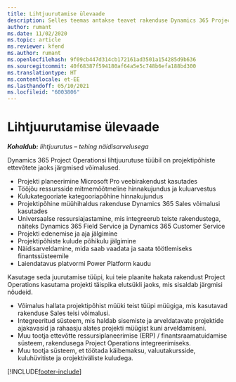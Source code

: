 ```yaml
---
title: Lihtjuurutamise ülevaade
description: Selles teemas antakse teavet rakenduse Dynamics 365 Project Operations lihtjuurutamise kohta.
author: rumant
ms.date: 11/02/2020
ms.topic: article
ms.reviewer: kfend
ms.author: rumant
ms.openlocfilehash: 9f09cb447d314cb172161ad3501a154285d9b636
ms.sourcegitcommit: 40f68387f594180af64a5e5c748b6efa188bd300
ms.translationtype: HT
ms.contentlocale: et-EE
ms.lasthandoff: 05/10/2021
ms.locfileid: "6003806"
---
```

# <a name="lite-deployment-overview"></a>Lihtjuurutamise ülevaade

_**Kohaldub:** lihtjuurutus – tehing näidisarvelusega_

Dynamics 365 Project Operationsi lihtjuurutuse tüübil on projektipõhiste ettevõtete jaoks järgmised võimalused.

- Projekti planeerimine Microsoft Pro veebirakendust kasutades
- Tööjõu ressursside mitmemõõtmeline hinnakujundus ja kuluarvestus
- Kulukategooriate kategooriapõhine hinnakujundus
- Projektipõhine müühihaldus rakenduse Dynamics 365 Sales võimalusi kasutades
- Universaalse ressursiajastamine, mis integreerub teiste rakendustega, näiteks Dynamics 365 Field Service ja Dynamics 365 Customer Service
- Projekti edenemise ja aja jälgimine
- Projektipõhiste kulude põhikulu jälgimine
- Näidisarveldamine, mida saab vaadata ja saata töötlemiseks finantssüsteemile
- Laiendatavus platvormi Power Platform kaudu

Kasutage seda juurutamise tüüpi, kui teie plaanite hakata rakendust Project Operations kasutama projekti täispika elutsükli jaoks, mis sisaldab järgmisi nõudeid.

- Võimalus hallata projektipõhist müüki teist tüüpi müügiga, mis kasutavad rakenduse Sales teisi võimalusi.
- Integreeritud süsteem, mis haldab sisemiste ja arveldatavate projektide ajakavasid ja rahaasju alates projekti müügist kuni arveldamiseni.
- Muu tootja ettevõtte ressursiplaneerimise (ERP) / finantsraamatuidamise süsteem, rakendusega Project Operations integreerimiseks.
- Muu tootja süsteem, et töötada käibemaksu, valuutakursside, kuluhüvitiste ja orojektiväliste kuludega.


[!INCLUDE[footer-include](../includes/footer-banner.md)]